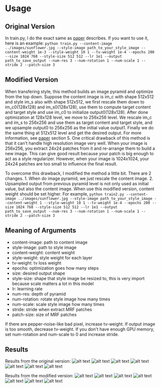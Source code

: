 # Usage 

## Original Version

In train.py, I do the exact same as [paper](https://arxiv.org/abs/1601.04589) describes. If you want to use it, here is an example: ```python train.py --content-image ../images/sunflower.jpg --style-image path_to_your_style_image --content-weight 1e-3 --style-weight 10 1 --tv-weight 1e-4 --epochs 200 --size 1024 768 --style-size 512 512 --lr 1e1 --output path_to_save_output --num-res 3 --num-rotation 1 --num-scale 1 --stride 2 --patch-size 3```

## Modified Version

When transfering style, this method builds an image pyramid and optimize from the top down. Suppose the content image is im_c with shape 512x512 and style im_s also with shape 512x512, we first rescale them down to im_c0(128x128) and im_s0(128x128), use them to compute target content and target style and use im_c0 to initialize output0(128x128). After done optimization at 128x128 level, we move to 256x256 level. We rescale im_c and im_s to 256x256 and use them as target content and target style, and we upsample output0 to 256x256 as the initial value output1. Finally we do the same thing at 512x512 level and get the desired output. For more information, see [paper](https://arxiv.org/abs/1601.04589) section 5. One critical drawback of this method is that it can't handle high resolution image very well. When your image is 256x256, you extract 24x24 patches from it and re-arrange them to build a new image. This can give good result because your patch is big enough to act as a style regularizer. However, when your image is 1024x1024, your 24x24 patches are too small to influence the final result. 

To overcome this drawback, I modified the method a little bit. There are 2 changes. 1. When do image pyramid, we just rescale the content image. 2. Upsampled output from previous pyramid level is not only used as initial value, but also the content image. When use this modified version, content weight should be set higher. For example, ```python train2.py --content-image ../images/sunflower.jpg --style-image path_to_your_style_image --content-weight 1 --style-weight 10 1 --tv-weight 1e-4 --epochs 200 --size 1024 768 --style-size 512 512 --lr 1e1 --output path_to_save_output --num-res 3 --num-rotation 1 --num-scale 1 --stride 2 --patch-size 3```


## Meaning of Arguments

* content-image: path to content image
* style-image: path to style image
* content-weight: content weight
* style-weight: style weight for each layer
* tv-weight: tv loss weight
* epochs: optimization goes how many steps
* size: desired output shape
* style-size: shape that style image be resized to, this is very import because scale matters a lot in this model
* lr: learning rate
* num-res: depth of pyramid
* num-rotation: rotate style image how many times
* num-scale: scale style image how many times
* stride: stride when extract MRF patches
* patch-size: size of MRF patches

If there are pepper-noise-like bad pixel, increase tv-weight. If output image is too smooth, decrease tv-weight. If you don't have enough GPU memory, set num-rotation and num-scale to 0 and increase stride.


## Results
Results from the original version:
![alt text](https://github.com/zhaw/neural_style/blob/master/images/sunflower4a.jpg)
![alt text](https://github.com/zhaw/neural_style/blob/master/images/sunflower7a.jpg)
![alt text](https://github.com/zhaw/neural_style/blob/master/images/sunflower13a.jpg)
![alt text](https://github.com/zhaw/neural_style/blob/master/images/sunflower36a.jpg)
![alt text](https://github.com/zhaw/neural_style/blob/master/images/sunflower56a.jpg)
![alt text](https://github.com/zhaw/neural_style/blob/master/images/sunflower63a.jpg)
![alt text](https://github.com/zhaw/neural_style/blob/master/images/sunflower71a.jpg)

Results from the modified version:
![alt text](https://github.com/zhaw/neural_style/blob/master/images/sunflower4b.jpg)
![alt text](https://github.com/zhaw/neural_style/blob/master/images/sunflower7b.jpg)
![alt text](https://github.com/zhaw/neural_style/blob/master/images/sunflower13b.jpg)
![alt text](https://github.com/zhaw/neural_style/blob/master/images/sunflower36b.jpg)
![alt text](https://github.com/zhaw/neural_style/blob/master/images/sunflower56b.jpg)
![alt text](https://github.com/zhaw/neural_style/blob/master/images/sunflower63b.jpg)
![alt text](https://github.com/zhaw/neural_style/blob/master/images/sunflower71b.jpg)
